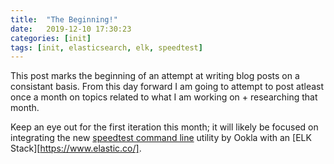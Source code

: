 ```yaml
---
title:  "The Beginning!"
date:   2019-12-10 17:30:23
categories: [init]
tags: [init, elasticsearch, elk, speedtest]
---
```


This post marks the beginning of an attempt at writing blog posts on a consistant basis. From this day forward I am going to attempt to post atleast once a month on topics related to what I am working on + researching that month.

Keep an eye out for the first iteration this month; it will likely be focused on integrating the new [speedtest command line][speedtest-cli] utility by Ookla with an [ELK Stack][https://www.elastic.co/].

[speedtest-cli]:        https://www.speedtest.net/apps/cli
[elasticsearch]:        https://www.elastic.co/